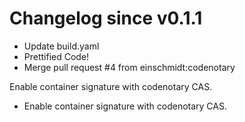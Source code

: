 # Changelog since v0.1.1
- Update build.yaml 
- Prettified Code! 
- Merge pull request #4 from einschmidt:codenotary

Enable container signature with codenotary CAS. 
- Enable container signature with codenotary CAS. 
